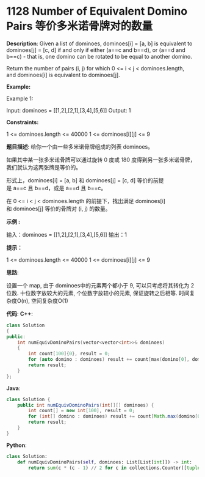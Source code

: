 # 1128 Number of Equivalent Domino Pairs 等价多米诺骨牌对的数量

__Description__:
Given a list of dominoes, dominoes[i] = [a, b] is equivalent to dominoes[j] = [c, d] if and only if either (a==c and b==d), or (a==d and b==c) - that is, one domino can be rotated to be equal to another domino.

Return the number of pairs (i, j) for which 0 <= i < j < dominoes.length, and dominoes[i] is equivalent to dominoes[j].

__Example:__

Example 1:

Input: dominoes = [[1,2],[2,1],[3,4],[5,6]]
Output: 1

__Constraints:__

1 <= dominoes.length <= 40000
1 <= dominoes[i][j] <= 9

__题目描述__:
给你一个由一些多米诺骨牌组成的列表 dominoes。

如果其中某一张多米诺骨牌可以通过旋转 0 度或 180 度得到另一张多米诺骨牌，我们就认为这两张牌是等价的。

形式上，dominoes[i] = [a, b] 和 dominoes[j] = [c, d] 等价的前提是 a==c 且 b==d，或是 a==d 且 b==c。

在 0 <= i < j < dominoes.length 的前提下，找出满足 dominoes[i] 和 dominoes[j] 等价的骨牌对 (i, j) 的数量。

__示例 :__

输入：dominoes = [[1,2],[2,1],[3,4],[5,6]]
输出：1

__提示：__

1 <= dominoes.length <= 40000
1 <= dominoes[i][j] <= 9

__思路__:

设置一个 map, 由于 dominoes中的元素两个都小于 9, 可以只考虑将其转化为 2位数. 十位数字放较大的元素, 个位数字放较小的元素, 保证旋转之后相等.
时间复杂度O(n), 空间复杂度O(1)

__代码__:
__C++__:

```C++
class Solution 
{
public:
    int numEquivDominoPairs(vector<vector<int>>& dominoes) 
    {
        int count[100]{0}, result = 0;
        for (auto domino : dominoes) result += count[max(domino[0], domino[1]) * 10 + min(domino[0], domino[1])]++;
        return result;
    }
};
```

__Java__:

```Java
class Solution {
    public int numEquivDominoPairs(int[][] dominoes) {
        int count[] = new int[100], result = 0;
        for (int[] domino : dominoes) result += count[Math.max(domino[0], domino[1]) * 10 + Math.min(domino[0], domino[1])]++;
        return result;
    }
}
```

__Python__:

```Python
class Solution:
    def numEquivDominoPairs(self, dominoes: List[List[int]]) -> int:
        return sum(c * (c - 1) // 2 for c in collections.Counter([tuple(sorted(d)) for d in dominoes]).values())
```
